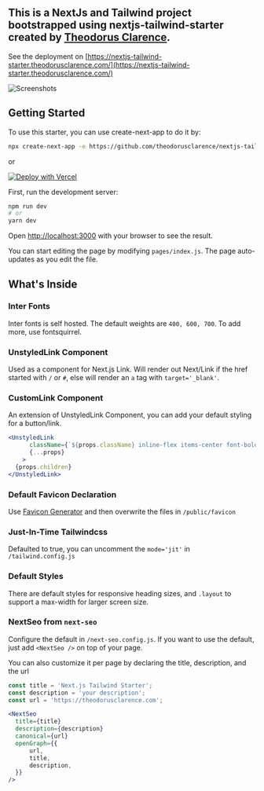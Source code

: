 This is a NextJs and Tailwind project bootstrapped using nextjs-tailwind-starter created by [Theodorus Clarence](https://github.com/theodorusclarence/nextjs-tailwind-starter).
-
See the deployment on [https://nextjs-tailwind-starter.theodorusclarence.com/](https://nextjs-tailwind-starter.theodorusclarence.com/)

![Screenshots](https://www.site-shot.com/cached_image/3aslTKJcEeuO5AJCrBEAAg)

## Getting Started

To use this starter, you can use create-next-app to do it by:
```bash
npx create-next-app -e https://github.com/theodorusclarence/nextjs-tailwind-starter project-name
```

or

[![Deploy with Vercel](https://vercel.com/button)](https://vercel.com/new/git/external?repository-url=https%3A%2F%2Fgithub.com%2Ftheodorusclarence%2Fnextjs-tailwind-starter)

First, run the development server:

```bash
npm run dev
# or
yarn dev
```

Open [http://localhost:3000](http://localhost:3000) with your browser to see the result.

You can start editing the page by modifying `pages/index.js`. The page auto-updates as you edit the file.

## What's Inside

### Inter Fonts

Inter fonts is self hosted. The default weights are `400, 600, 700`. To add more, use fontsquirrel.

### UnstyledLink Component
Used as a component for Next.js Link. Will render out Next/Link if the href started with `/` or `#`, else will render an `a` tag with `target='_blank'`.
### CustomLink Component
An extension of UnstyledLink Component, you can add your default styling for a button/link.
```jsx
<UnstyledLink
      className={`${props.className} inline-flex items-center font-bold hover:text-primary-400`}
      {...props}
    >
  {props.children}
</UnstyledLink>
```

### Default Favicon Declaration
Use [Favicon Generator](https://www.favicon-generator.org/) and then overwrite the files in `/public/favicon`

### Just-In-Time Tailwindcss
Defaulted to true, you can uncomment the `mode='jit'` in `/tailwind.config.js`

### Default Styles
There are default styles for responsive heading sizes, and `.layout` to support a max-width for larger screen size.

### NextSeo from `next-seo`
Configure the default in `/next-seo.config.js`. If you want to use the default, just add `<NextSeo />` on top of your page.

You can also customize it per page by declaring the title, description, and the url
```jsx
const title = 'Next.js Tailwind Starter';
const description = 'your description';
const url = 'https://theodorusclarence.com';

<NextSeo
  title={title}
  description={description}
  canonical={url}
  openGraph={{
      url,
      title,
      description,
  }}
/>
```
